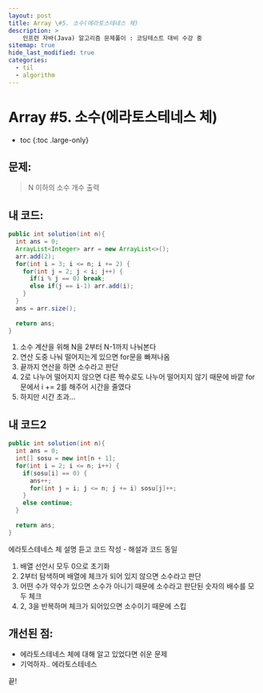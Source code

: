 ```yaml
---
layout: post
title: Array \#5. 소수(에라토스테네스 체)
description: >
    인프런 자바(Java) 알고리즘 문제풀이 : 코딩테스트 대비 수강 중
sitemap: true
hide_last_modified: true
categories:
  - til
  - algorithm
---
```


# Array \#5. 소수(에라토스테네스 체)

* toc
{:toc .large-only}

## 문제: 

> N 이하의 소수 개수 출력


## 내 코드:

```java
public int solution(int n){
  int ans = 0;
  ArrayList<Integer> arr = new ArrayList<>();
  arr.add(2);
  for(int i = 3; i <= n; i += 2) {
    for(int j = 2; j < i; j++) {
      if(i % j == 0) break;
      else if(j == i-1) arr.add(i);
    }
  }
  ans = arr.size();
    
  return ans;
}
```

1. 소수 계산을 위해 N을 2부터 N-1까지 나눠본다
2. 연산 도중 나눠 떨어지는게 있으면 for문을 빠져나옴
3. 끝까지 연산을 하면 소수라고 판단
4. 2로 나누어 떨어지지 않으면 다른 짝수로도 나누어 떨어지지 않기 때문에  바깥 for문에서 i += 2를 해주어 시간을 줄였다
5. 하지만 시간 초과...

## 내 코드2

```java
public int solution(int n){
  int ans = 0;
  int[] sosu = new int[n + 1];
  for(int i = 2; i <= n; i++) {
    if(sosu[i] == 0) {
      ans++;
      for(int j = i; j <= n; j += i) sosu[j]++;
    }
    else continue;
  }
    
  return ans;
}
```
에라토스테네스 체 설명 듣고 코드 작성 - 해설과 코드 동일
1. 배열 선언시 모두 0으로 초기화
2. 2부터 탐색하며 배열에 체크가 되어 있지 않으면 소수라고 판단
3. 어떤 수가 약수가 있으면 소수가 아니기 때문에 소수라고 판단된 숫자의 배수를 모두 체크
4. 2, 3을 반복하며 체크가 되어있으면 소수이기 때문에 스킵


## 개선된 점:
- 에라토스테네스 체에 대해 알고 있었다면 쉬운 문제
- 기억하자.. 에라토스테네스

끝!